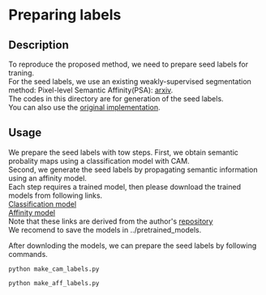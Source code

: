 # Preparing labels
## Description
To reproduce the proposed method, we need to prepare seed labels for traning.  
For the seed labels, we use an existing weakly-supervised segmentation method: Pixel-level Semantic Affinity(PSA): [arxiv](https://arxiv.org/abs/1803.10464).  
The codes in this directory are for generation of the seed labels.  
You can also use the [original implementation](https://github.com/jiwoon-ahn/psa).  

## Usage
We prepare the seed labels with tow steps.
First, we obtain semantic probality maps using a classification model with CAM.  
Second, we generate the seed labels by propagating semantic information using an affinity model.  
Each step requires a trained model, then please download the trained models from following links.  
[Classification model](https://drive.google.com/file/d/1xESB7017zlZHqxEWuh1Rb89UhjTGIKOA/view)  
[Affinity model](https://drive.google.com/file/d/1xESB7017zlZHqxEWuh1Rb89UhjTGIKOA/view)  
Note that these links are derived from the author's [repository](https://github.com/jiwoon-ahn/psa)  
We recomend to save the models in ../pretrained_models.  

After downloding the models, we can prepare the seed labels by following commands.  
```
python make_cam_labels.py  
```
```
python make_aff_labels.py
```
